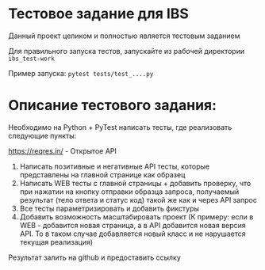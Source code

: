# Тестовое задание для IBS

Данный проект целиком и полностью является тестовым заданием

Для правильного запуска тестов, запускайте из рабочей директории `ibs_test-work` 

Пример запуска: `pytest tests/test_....py`


# Описание тестового задания:

Необходимо на Python + PyTest написать тесты, где реализовать следующие пункты:

https://reqres.in/ - Открытое API

1) Написать позитивные и негативные API тесты, которые представлены на главной странице как образец
2) Написать WEB тесты с главной страницы + добавить проверку, что при нажатии на кнопку отправки образца запроса, получаемый результат (тело ответа и статус код) такой же как и через API запрос
3) Все тесты параметризировать и добавить фикстуры
4) Добавить возможность масштабировать проект (К примеру: если в WEB - добавится новая страница, а в API добавится новая версия API. То в таком случае добавляется новый класс и не нарушается текущая реализация)

Результат залить на github и предоставить ссылку
